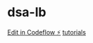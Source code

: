 # dsa-lb

[Edit in Codeflow ⚡️](https://stackblitz.com/~/github.com/10xvick/dsa-lb)
[tutorials](https://www.youtube.com/watch?v=pDURIj98e0I&list=PLDzeHZWIZsTryvtXdMr6rPh4IDexB5NIA&index=76)
